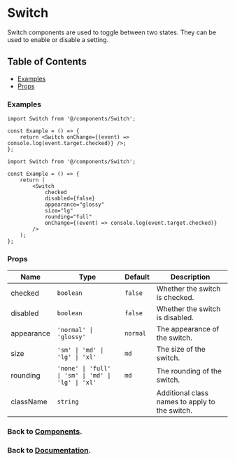 # Switch

Switch components are used to toggle between two states. They can be used to enable or disable a setting.

## Table of Contents

-   [Examples](#examples)
-   [Props](#props)

### Examples

```tsx
import Switch from '@/components/Switch';

const Example = () => {
    return <Switch onChange={(event) => console.log(event.target.checked)} />;
};
```

```tsx
import Switch from '@/components/Switch';

const Example = () => {
    return (
        <Switch
            checked
            disabled={false}
            appearance="glossy"
            size="lg"
            rounding="full"
            onChange={(event) => console.log(event.target.checked)}
        />
    );
};
```

### Props

| Name       | Type                                               | Default  | Description                                    |
| ---------- | -------------------------------------------------- | -------- | ---------------------------------------------- |
| checked    | `boolean`                                          | `false`  | Whether the switch is checked.                 |
| disabled   | `boolean`                                          | `false`  | Whether the switch is disabled.                |
| appearance | `'normal' \| 'glossy'`                             | `normal` | The appearance of the switch.                  |
| size       | `'sm' \| 'md' \| 'lg' \| 'xl'`                     | `md`     | The size of the switch.                        |
| rounding   | `'none' \| 'full' \| 'sm' \| 'md' \| 'lg' \| 'xl'` | `md`     | The rounding of the switch.                    |
| className  | `string`                                           |          | Additional class names to apply to the switch. |

### Back to [Components](../README.md).

### Back to [Documentation](../../README.md).
